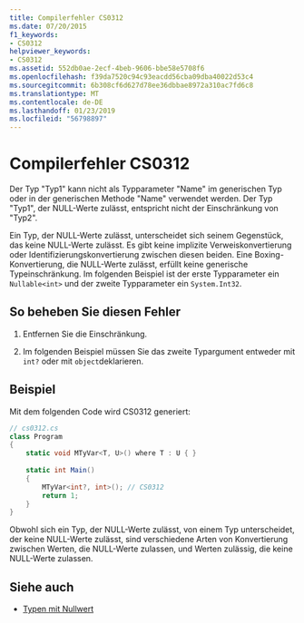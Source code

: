 ```yaml
---
title: Compilerfehler CS0312
ms.date: 07/20/2015
f1_keywords:
- CS0312
helpviewer_keywords:
- CS0312
ms.assetid: 552db0ae-2ecf-4beb-9606-bbe58e5708f6
ms.openlocfilehash: f39da7520c94c93eacdd56cba09dba40022d53c4
ms.sourcegitcommit: 6b308cf6d627d78ee36dbbae8972a310ac7fd6c8
ms.translationtype: MT
ms.contentlocale: de-DE
ms.lasthandoff: 01/23/2019
ms.locfileid: "56798897"
---
```

# <a name="compiler-error-cs0312"></a>Compilerfehler CS0312
Der Typ "Typ1" kann nicht als Typparameter "Name" im generischen Typ oder in der generischen Methode "Name" verwendet werden. Der Typ "Typ1", der NULL-Werte zulässt, entspricht nicht der Einschränkung von "Typ2".  
  
 Ein Typ, der NULL-Werte zulässt, unterscheidet sich seinem Gegenstück, das keine NULL-Werte zulässt. Es gibt keine implizite Verweiskonvertierung oder Identifizierungskonvertierung zwischen diesen beiden. Eine Boxing-Konvertierung, die NULL-Werte zulässt, erfüllt keine generische Typeinschränkung. Im folgenden Beispiel ist der erste Typparameter ein `Nullable<int>` und der zweite Typparameter ein `System.Int32`.  
  
## <a name="to-correct-this-error"></a>So beheben Sie diesen Fehler  
  
1.  Entfernen Sie die Einschränkung.  
  
2.  Im folgenden Beispiel müssen Sie das zweite Typargument entweder mit `int?` oder mit `object`deklarieren.  
  
## <a name="example"></a>Beispiel  
 Mit dem folgenden Code wird CS0312 generiert:  
  
```csharp  
// cs0312.cs  
class Program  
{  
    static void MTyVar<T, U>() where T : U { }  
  
    static int Main()  
    {  
        MTyVar<int?, int>(); // CS0312  
        return 1;  
    }  
}  
```  
  
 Obwohl sich ein Typ, der NULL-Werte zulässt, von einem Typ unterscheidet, der keine NULL-Werte zulässt, sind verschiedene Arten von Konvertierung zwischen Werten, die NULL-Werte zulassen, und Werten zulässig, die keine NULL-Werte zulassen.  
  
## <a name="see-also"></a>Siehe auch

- [Typen mit Nullwert](../../csharp/programming-guide/nullable-types/index.md)

